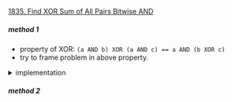 [1835. Find XOR Sum of All Pairs Bitwise AND ](https://leetcode.com/problems/find-xor-sum-of-all-pairs-bitwise-and/)

##### method 1

- property of XOR: `(a AND b) XOR (a AND c) == a AND (b XOR c)`
- try to frame problem in above property.

<details>
<summary>
implementation
</summary>

```cpp
class Solution {
public:
    int getXORSum(vector<int>& arr1, vector<int>& arr2) {
        using ll = long long int;
        ll one = 0;
        ll two = 0;
        for (auto& i: arr1) one ^= i;
        for (auto& i: arr2) two ^= i;
        return (one & two);
    }
};
```

</details>

##### method 2

